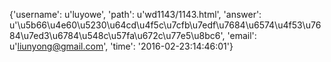{'username': u'luyowe', 'path': u'wd1143/1143.html', 'answer': u'\u5b66\u4e60\u5230\u64cd\u4f5c\u7cfb\u7edf\u7684\u6574\u4f53\u7684\u7ed3\u6784\u548c\u57fa\u672c\u77e5\u8bc6', 'email': u'liunyong@gmail.com', 'time': '2016-02-23:14:46:01'}